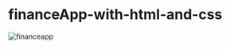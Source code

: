 # financeApp-with-html-and-css

![financeapp](https://github.com/caiomelotec/financeApp-with-html-and-css/assets/74388750/eea61f13-8b90-480b-95a0-7b76f7301800)
